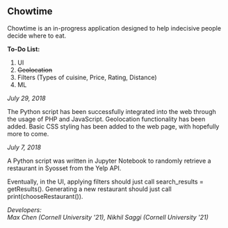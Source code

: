 ## Chowtime

Chowtime is an in-progress application designed to help indecisive people decide where to eat.


**To-Do List:**

1. UI
2. <del>Geolocation</del>
3. Filters (Types of cuisine, Price, Rating, Distance)
4. ML

*July 29, 2018*

The Python script has been successfully integrated into the web through the usage of PHP and JavaScript. Geolocation functionality has been added. Basic CSS styling has been added to the web page, with hopefully more to come.

*July 7, 2018*

A Python script was written in Jupyter Notebook to randomly retrieve a restaurant in Syosset from the Yelp API.

Eventually, in the UI, applying filters should just call search_results = getResults().
Generating a new restaurant should just call print(chooseRestaurant()).


*Developers:*<br/>
*Max Chen (Cornell University '21), Nikhil Saggi (Cornell University '21)*









